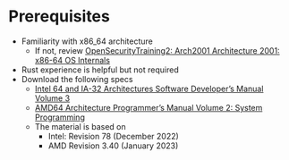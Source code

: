 # Prerequisites
- Familiarity with x86_64 architecture
  - If not, review [OpenSecurityTraining2: Arch2001 Architecture 2001: x86-64 OS Internals](https://p.ost2.fyi/courses/course-v1:OpenSecurityTraining2+Arch2001_x86-64_OS_Internals+2021_v1/course/)
- Rust experience is helpful but not required
- Download the following specs
  - [Intel 64 and IA-32 Architectures Software Developer’s Manual Volume 3](https://www.intel.com/sdm/)
  - [AMD64 Architecture Programmer’s Manual Volume 2: System Programming](https://developer.amd.com/resources/developer-guides-manuals/)
  - The material is based on
    - Intel: Revision 78 (December 2022)
    - AMD Revision 3.40 (January 2023)